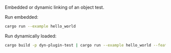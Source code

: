 Embedded or dynamic linking of an object test.

Run embedded:
```bash
cargo run --example hello_world
```

Run dynamically loaded:
```bash
cargo build -p dyn-plugin-test | cargo run --example hello_world --features="dynamic"
```
